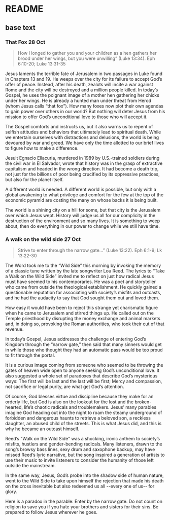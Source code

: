 # README

## base text
### That Fox 28 Oct
> How I longed to gather you and your children as a hen gathers her brood under her wings, but you were unwilling” (Luke 13:34).
> Eph 6:10-20; Luke 13:31-35

Jesus laments the terrible fate of Jerusalem in two passages in Luke found in Chapters 13 and 19. He weeps over the city for its failure to accept God’s offer of peace. Instead, after his death, zealots will incite a war against Rome and the city will be destroyed and a million people killed. In today’s Gospel, he uses the poignant image of a mother hen gathering her chicks under her wings. He is already a hunted man under threat from Herod (whom Jesus calls “that fox”). How many foxes now plot their own agendas to gain power over others in our world? But nothing will deter Jesus from his mission to offer God’s unconditional love to those who will accept it.

The Gospel comforts and instructs us, but it also warns us to repent of selfish attitudes and behaviors that ultimately lead to spiritual death. While we entertain ourselves with distractions and delusions, the world is being devoured by war and greed. We have only the time allotted to our brief lives to figure how to make a difference.  

Jesuit Egnacio Ellacuria, murdered in 1989 by U.S.-trained soldiers during the civil war in El Salvador, wrote that history was in the grasp of extractive capitalism and headed in the wrong direction. It had become a death trip, not just for the billions of poor being crucified by its oppressive practices, but also for the planet itself.

A different world is needed. A different world is possible, but only with a global awakening to what privilege and comfort for the few at the top of the economic pyramid are costing the many on whose backs it is being built.

The world is a shining city on a hill for some, but that city is the Jerusalem over which Jesus wept. History will judge us all for our complicity in the destruction of the environment and so many lives. It is something to weep about, then do everything in our power to change while we still have time.



### A walk on the wild side 27 Oct
> Strive to enter through the narrow gate…” (Luke 13:22).
> Eph 6:1-9; Lk 13:22-30

The Word took me to the “Wild Side” this morning by invoking the memory of a classic tune written by the late songwriter Lou Reed. The lyrics to “Take a Walk on the Wild Side” invited me to reflect on just how radical Jesus must have seemed to his contemporaries. He was a poet and storyteller who came from outside the theological establishment. He quickly gained a questionable reputation for associating with society’s misfits and outcasts, and he had the audacity to say that God sought them out and loved them.

How easy it would have been to reject this strange yet charismatic figure when he came to Jerusalem and stirred things up.  He called out on the Temple priesthood by disrupting the money exchange and animal markets and, in doing so, provoking the Roman authorities, who took their cut of that revenue.

In today’s Gospel, Jesus addresses the challenge of entering God’s Kingdom through the “narrow gate,” then said that many sinners would get in while those who thought they had an automatic pass would be too proud to fit through the portal.

It is a curious image coming from someone who seemed to be throwing the gates of heaven wide open to anyone seeking God’s unconditional love.  It also suggested a whole set of paradoxes that describe God’s mysterious ways:  The first will be last and the last will be first; Mercy and compassion, not sacrifice or legal purity, are what get God’s attention.

Of course, God blesses virtue and discipline because they make for an orderly life, but God is also on the lookout for the lost and the broken-hearted, life’s chaotic radicals and troublemakers. Jesus’ many parables imagine God heading out into the night to roam the steamy underground of forbidden and dangerous haunts to retrieve a beloved son, a reckless daughter, an abused child of the streets. This is what Jesus did, and this is why he became an outcast himself.

Reed’s "Walk on the Wild Side" was a shocking, ironic anthem to society’s misfits, hustlers and gender-bending radicals. Many listeners, drawn to the song’s browsy bass lines, sexy drum and saxophone backup, may have missed Reed’s lyric narrative, but the song inspired a generation of artists to use their music to invite listeners to consider the humanity of those left outside the mainstream.

In the same way, Jesus, God’s probe into the shadow side of human nature, went to the Wild Side to take upon himself the rejection that made his death on the cross inevitable but also redeemed us all --every one of us-- for glory.

Here is a paradox in the parable: Enter by the narrow gate. Do not count on religion to save you if you hate your brothers and sisters for their sins. Be prepared to follow Jesus wherever he goes.

